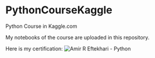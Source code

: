 # PythonCourseKaggle
Python Course in Kaggle.com

My notebooks of the course are uploaded in this repository.


Here is my certification:
![Amir R  Eftekhari - Python](https://user-images.githubusercontent.com/79808812/219880717-de798561-65fd-4823-8d16-a3279d42bd1f.png)



